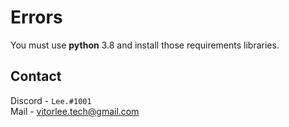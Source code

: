 # Errors 
You must use **python** 3.8 and install those requirements libraries.

## Contact 
Discord - `Lee.#1001` <br>
Mail - <a href="">vitorlee.tech@gmail.com</a>

